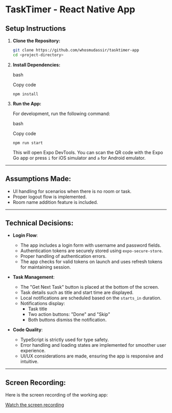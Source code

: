 # **TaskTimer - React Native App**

## **Setup Instructions**

1. **Clone the Repository:**

   ```bash
   git clone https://github.com/whosmudassir/tasktimer-app
   cd <project-directory>

   ```

1. **Install Dependencies:**

   bash

   Copy code

   `npm install`

1. **Run the App:**

   For development, run the following command:

   bash

   Copy code

   `npm run start`

   This will open Expo DevTools. You can scan the QR code with the Expo Go app or press `i` for iOS simulator and `a` for Android emulator.

---

## **Assumptions Made:**

- UI handling for scenarios when there is no room or task.
- Proper logout flow is implemented.
- Room name addition feature is included.

---

## **Technical Decisions:**

- **Login Flow**:

  - The app includes a login form with username and password fields.
  - Authentication tokens are securely stored using `expo-secure-store`.
  - Proper handling of authentication errors.
  - The app checks for valid tokens on launch and uses refresh tokens for maintaining session.

- **Task Management**:

  - The "Get Next Task" button is placed at the bottom of the screen.
  - Task details such as title and start time are displayed.
  - Local notifications are scheduled based on the `starts_in` duration.
  - Notifications display:
    - Task title
    - Two action buttons: "Done" and "Skip"
    - Both buttons dismiss the notification.

- **Code Quality**:

  - TypeScript is strictly used for type safety.
  - Error handling and loading states are implemented for smoother user experience.
  - UI/UX considerations are made, ensuring the app is responsive and intuitive.

---

## **Screen Recording:**

Here is the screen recording of the working app:

[Watch the screen recording](https://vimeo.com/1042218093)
